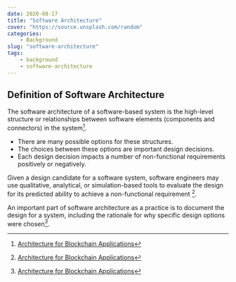 ```yaml
---
date: 2020-08-17
title: "Software Architecture"
cover: "https://source.unsplash.com/random"
categories: 
    - Background
slug: "software-architecture"
tags:
    - background
    - software-architecture
---
```




## Definition of Software Architecture

The software architecture of a software-based system is the high-level structure or relationships between software elements (components and connectors) in the system[^1]. 

- There are many possible options for these structures.
- The choices between these options are important design decisions. 
- Each design decision impacts a number of non-functional requirements positively or negatively. 

Given a design candidate for a software system, software engineers may use qualitative, analytical, or simulation-based tools to evaluate the design for its predicted ability to achieve a non-functional requirement [^1]. 

An important part of software architecture as a practice is to document the design for a system, including the rationale for why specific design options were chosen[^1]. 



[^1]: [Architecture for Blockchain Applications](https://link.springer.com/content/pdf/10.1007/978-3-030-03035-3.pdf)